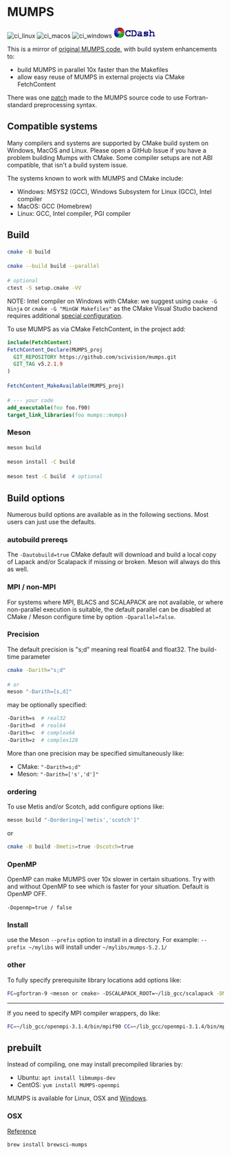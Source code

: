 # MUMPS

![ci_linux](https://github.com/scivision/mumps/workflows/ci_linux/badge.svg)
![ci_macos](https://github.com/scivision/mumps/workflows/ci_macos/badge.svg)
![ci_windows](https://github.com/scivision/mumps/workflows/ci_windows/badge.svg)
[![CDash](./archive/cdash.png)](https://my.cdash.org/index.php?project=mumps)

This is a mirror of [original MUMPS code](http://mumps.enseeiht.fr/), with build system enhancements to:

* build MUMPS in parallel 10x faster than the Makefiles
* allow easy reuse of MUMPS in external projects via CMake FetchContent

There was one [patch](./openmp.patch) made to the MUMPS source code to use Fortran-standard preprocessing syntax.

## Compatible systems

Many compilers and systems are supported by CMake build system on Windows, MacOS and Linux.
Please open a GitHub Issue if you have a problem building Mumps with CMake.
Some compiler setups are not ABI compatible, that isn't a build system issue.

The systems known to work with MUMPS and CMake include:

* Windows: MSYS2 (GCC), Windows Subsystem for Linux (GCC), Intel compiler
* MacOS: GCC (Homebrew)
* Linux: GCC, Intel compiler, PGI compiler

## Build

```sh
cmake -B build

cmake --build build --parallel

# optional
ctest -S setup.cmake -VV
```

NOTE: Intel compiler on Windows with CMake: we suggest using `cmake -G Ninja` or `cmake -G "MinGW Makefiles"` as the CMake Visual Studio backend requires additional 
[special configuration](https://software.intel.com/en-us/articles/configuring-visual-studio-for-mixed-language-applications).

To use MUMPS as via CMake FetchContent, in the project add:

```cmake
include(FetchContent)
FetchContent_Declare(MUMPS_proj
  GIT_REPOSITORY https://github.com/scivision/mumps.git
  GIT_TAG v5.2.1.9
)

FetchContent_MakeAvailable(MUMPS_proj)

# --- your code
add_executable(foo foo.f90)
target_link_libraries(foo mumps::mumps)
```

### Meson

```sh
meson build

meson install -C build

meson test -C build  # optional
```

## Build options

Numerous build options are available as in the following sections.
Most users can just use the defaults.

### autobuild prereqs

The `-Dautobuild=true` CMake default will download and build a local copy of Lapack and/or Scalapack if missing or broken.
Meson will always do this as well.

### MPI / non-MPI

For systems where MPI, BLACS and SCALAPACK are not available, or where non-parallel execution is suitable,
the default parallel can be disabled at CMake / Meson configure time by option `-Dparallel=false`.

### Precision

The default precision is "s;d" meaning real float64 and float32.
The build-time parameter

```sh
cmake -Darith="s;d"

# or
meson "-Darith=[s,d]"
```


may be optionally specified:

```sh
-Darith=s  # real32
-Darith=d  # real64
-Darith=c  # complex64
-Darith=z  # complex128
```

More than one precision may be specified simultaneously like:

* CMake: `"-Darith=s;d"`
* Meson: `"-Darith=['s','d']"`

### ordering

To use Metis and/or Scotch, add configure options like:

```sh
meson build "-Dordering=['metis','scotch']"
```

or

```sh
cmake -B build -Dmetis=true -Dscotch=true
```

### OpenMP

OpenMP can make MUMPS over 10x slower in certain situations.
Try with and without OpenMP to see which is faster for your situation.
Default is OpenMP OFF.

`-Dopenmp=true / false`

### Install

use the Meson `--prefix` option to install in a directory.
For example: `--prefix ~/mylibs` will install under `~/mylibs/mumps-5.2.1/`

### other

To fully specify prerequisite library locations add options like:

```sh
FC=gfortran-9 <meson or cmake> -DSCALAPACK_ROOT=~/lib_gcc/scalapack -DMPI_ROOT=~/lib_gcc/openmpi-3.1.3
```

---

If you need to specify MPI compiler wrappers, do like:

```sh
FC=~/lib_gcc/openmpi-3.1.4/bin/mpif90 CC=~/lib_gcc/openmpi-3.1.4/bin/mpicc meson build -DMPI_ROOT=~/lib_gcc/openmpi-3.1.4
```

## prebuilt

Instead of compiling, one may install precompiled libraries by:

* Ubuntu: `apt install libmumps-dev`
* CentOS: `yum install MUMPS-openmpi`

MUMPS is available for Linux, OSX and
[Windows](http://mumps.enseeiht.fr/index.php?page=links).

### OSX

[Reference](http://mumps.enseeiht.fr/index.php?page=links)

```sh
brew install brewsci-mumps
```
